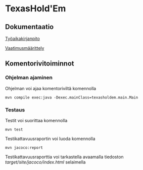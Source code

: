 # TexasHold'Em

## Dokumentaatio

[Työaikakirjanpito](https://github.com/josujosu/otm-harjoitustyo/blob/master/dokumentaatio/tyoaikakirjanpito.md)

[Vaatimusmäärittely](https://github.com/josujosu/otm-harjoitustyo/blob/master/dokumentaatio/vaatimusmaarittely.md)

## Komentorivitoiminnot

### Ohjelman ajaminen

Ohjelman voi ajaa komentoriviltä komennolla

    mvn compile exec:java -Dexec.mainClass=texasholdem.main.Main

### Testaus

Testit voi suorittaa komennolla

    mvn test

Testikattavuusraportin voi luoda komennolla

    mvn jacoco:report

Testikattavuusraporttia voi tarkastella avaamalla tiedoston *target/site/jacoco/index.html* selaimella


